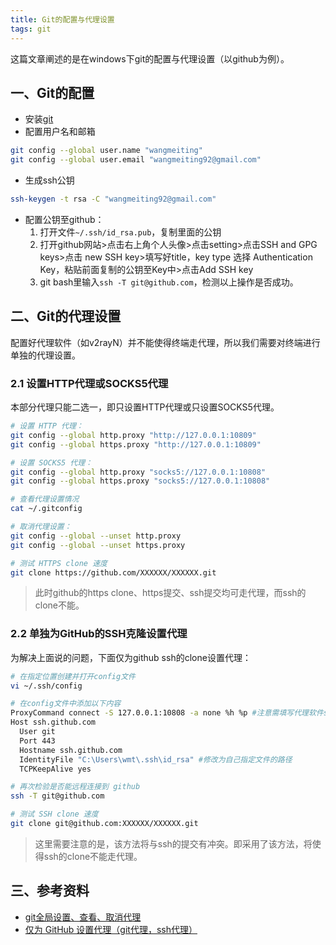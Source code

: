 ```yaml
---
title: Git的配置与代理设置
tags: git
---
```


这篇文章阐述的是在windows下git的配置与代理设置（以github为例）。



## 一、Git的配置

- 安装[git](https://git-scm.com/)
- 配置用户名和邮箱

```sh
git config --global user.name "wangmeiting"
git config --global user.email "wangmeiting92@gmail.com"
```

- 生成ssh公钥

```sh
ssh-keygen -t rsa -C "wangmeiting92@gmail.com"
```

- 配置公钥至github：
  1. 打开文件`~/.ssh/id_rsa.pub`，复制里面的公钥
  2. 打开github网站>点击右上角个人头像>点击setting>点击SSH and GPG keys>点击 new SSH key>填写好title，key type 选择 Authentication Key，粘贴前面复制的公钥至Key中>点击Add SSH key
  3. git bash里输入`ssh -T git@github.com`，检测以上操作是否成功。



## 二、Git的代理设置

配置好代理软件（如v2rayN）并不能使得终端走代理，所以我们需要对终端进行单独的代理设置。

### 2.1 设置HTTP代理或SOCKS5代理

本部分代理只能二选一，即只设置HTTP代理或只设置SOCKS5代理。

```sh
# 设置 HTTP 代理：
git config --global http.proxy "http://127.0.0.1:10809"
git config --global https.proxy "http://127.0.0.1:10809"

# 设置 SOCKS5 代理：
git config --global http.proxy "socks5://127.0.0.1:10808"
git config --global https.proxy "socks5://127.0.0.1:10808"

# 查看代理设置情况
cat ~/.gitconfig

# 取消代理设置：
git config --global --unset http.proxy
git config --global --unset https.proxy

# 测试 HTTPS clone 速度
git clone https://github.com/XXXXXX/XXXXXX.git
```

> 此时github的https clone、https提交、ssh提交均可走代理，而ssh的clone不能。

### 2.2 单独为GitHub的SSH克隆设置代理

为解决上面说的问题，下面仅为github ssh的clone设置代理：

```sh
# 在指定位置创建并打开config文件
vi ~/.ssh/config

# 在config文件中添加以下内容
ProxyCommand connect -S 127.0.0.1:10808 -a none %h %p #注意需填写代理软件socks5代理端口
Host ssh.github.com
  User git
  Port 443
  Hostname ssh.github.com
  IdentityFile "C:\Users\wmt\.ssh\id_rsa" #修改为自己指定文件的路径
  TCPKeepAlive yes

# 再次检验是否能远程连接到 github
ssh -T git@github.com

# 测试 SSH clone 速度
git clone git@github.com:XXXXXX/XXXXXX.git
```

> 这里需要注意的是，该方法将与ssh的提交有冲突。即采用了该方法，将使得ssh的clone不能走代理。



## 三、参考资料

- [git全局设置、查看、取消代理](https://rouroux.github.io/git-proxy/#git%E5%85%A8%E5%B1%80%E8%AE%BE%E7%BD%AE%E3%80%81%E6%9F%A5%E7%9C%8B%E3%80%81%E5%8F%96%E6%B6%88%E4%BB%A3%E7%90%86)
- [仅为 GitHub 设置代理（git代理，ssh代理）](https://gist.github.com/chenshengzhi/07e5177b1d97587d5ca0acc0487ad677)

